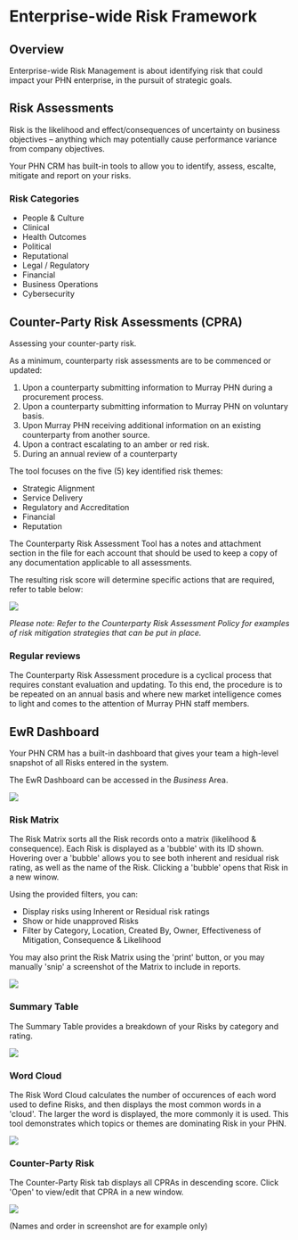 # Enterprise-wide Risk Framework

## Overview

Enterprise-wide Risk Management is about identifying risk that could impact your PHN enterprise, in the pursuit of strategic goals​.

## Risk Assessments

Risk is the likelihood and effect/consequences of uncertainty on business objectives – anything which may potentially cause performance variance from company objectives.

Your PHN CRM has built-in tools to allow you to identify, assess, escalte, mitigate and report on your risks.

### Risk Categories

- People & Culture​
- Clinical​
- Health Outcomes​
- Political​
- Reputational​
- Legal / Regulatory​
- Financial​
- Business Operations​
- Cybersecurity

## Counter-Party Risk Assessments (CPRA)

Assessing your counter-party risk.

As a minimum, counterparty risk assessments are to be commenced or updated:

1. Upon a counterparty submitting information to Murray PHN during a procurement process.
2. Upon a counterparty submitting information to Murray PHN on voluntary basis.
3. Upon Murray PHN receiving additional information on an existing counterparty from another
source.
4. Upon a contract escalating to an amber or red risk.
5. During an annual review of a counterparty

The tool focuses on the five (5) key identified risk themes:

- Strategic Alignment
- Service Delivery
- Regulatory and Accreditation
- Financial
- Reputation

The Counterparty Risk Assessment Tool has a notes and attachment section in the file for each account that should be used to keep a copy of any documentation applicable to all assessments.

The resulting risk score will determine specific actions that are required, refer to table below:

<img src="cpra_score_classification.png" />

_Please note: Refer to the Counterparty Risk Assessment Policy for examples of risk mitigation strategies that can be put in place._

### Regular reviews

The Counterparty Risk Assessment procedure is a cyclical process that requires constant evaluation
and updating. To this end, the procedure is to be repeated on an annual basis and where new market
intelligence comes to light and comes to the attention of Murray PHN staff members. 

## EwR Dashboard

Your PHN CRM has a built-in dashboard that gives your team a high-level snapshot of all Risks entered in the system.

The EwR Dashboard can be accessed in the _Business_ Area.

<img src="location.gif" />

### Risk Matrix

The Risk Matrix sorts all the Risk records onto a matrix (likelihood & consequence). Each Risk is displayed as a 'bubble' with its ID shown. Hovering over a 'bubble' allows you to see both inherent and residual risk rating, as well as the name of the Risk. Clicking a 'bubble' opens that Risk in a new winow.

Using the provided filters, you can:

- Display risks using Inherent or Residual risk ratings
- Show or hide unapproved Risks
- Filter by Category, Location, Created By, Owner, Effectiveness of Mitigation, Consequence & Likelihood

You may also print the Risk Matrix using the 'print' button, or you may manually 'snip' a screenshot of the Matrix to include in reports.

<img src="risk_matrix.gif" />

### Summary Table

The Summary Table provides a breakdown of your Risks by category and rating.

<img src="risk_summary_table.png" />

### Word Cloud

The Risk Word Cloud calculates the number of occurences of each word used to define Risks, and then displays the most common words in a 'cloud'. The larger the word is displayed, the more commonly it is used. This tool demonstrates which topics or themes are dominating Risk in your PHN.

<img src="risk_word_cloud.png" />

### Counter-Party Risk

The Counter-Party Risk tab displays all CPRAs in descending score. Click 'Open' to view/edit that CPRA in a new window.

<img src="cpra_table.png" />
<p class="helpblock">(Names and order in screenshot are for example only)</p>
